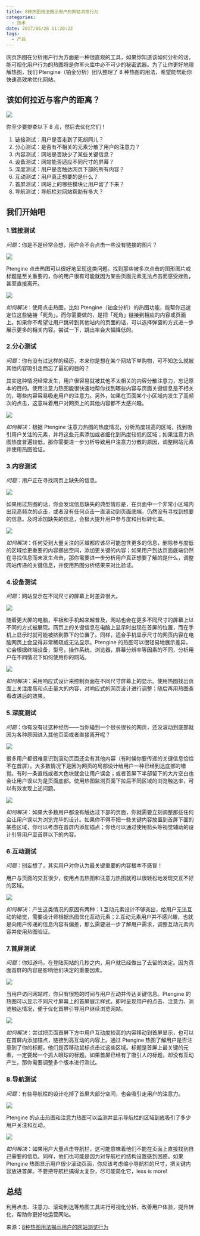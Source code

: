 ```yaml
---
title: 8种热图用法揭示用户的网站浏览行为
categories:
  - 技术
date: 2017/06/28 11:20:22
tags:
  - 产品
---
```


网页热图在分析用户行为方面是一种很直观的工具，如果你知道该如何分析的话，能可视化用户行为的热图将是你军火库中必不可少的秘密武器。为了让你更好地理解热图，我们 Ptengine（铂金分析）团队整理了 8 种热图的用法，希望能帮助你快速高效地优化网站。

## 该如何拉近与客户的距离？

![](http://pics.naaln.com/blog/2019-01-14-031934.jpg-basicBlog)

你至少要排查以下 8 点，然后去优化它们！

1. 链接测试：用户是否走到了死胡同儿？
2. 分心测试：是否有不相关的元素分散了用户的注意力？
3. 内容测试：网站是否缺少了某些关键信息？
4. 设备测试：网站能否适应不同尺寸的屏幕？
5. 深度测试：用户是否触达网页下部的所有内容？
6. 互动测试：用户真正想要的是什么？
7. 首屏测试：网站上的哪些模块让用户留了下来？
8. 导航测试：导航栏对网站帮助有多大？

## 我们开始吧

### 1.链接测试

*问题*：你是不是经常会想，用户会不会点击一些没有链接的图片？

![](http://pics.naaln.com/blog/2019-01-14-031935.jpg-basicBlog)

Ptengine 点击热图可以很好地呈现这类问题。找到那些被多次点击的图形图片或标题是至关重要的，你的用户很有可能就因为某些页面元素无法点击而感受挫败，甚至直接离开。

![](http://pics.naaln.com/blog/2019-01-14-031936.jpg-basicBlog)

*如何解决*：使用点击热图，比如 Ptengine（铂金分析）的热图功能，能帮你迅速定位这些链接「死角」。而你需要做的，是把「死角」链接到相应的内容或页面上。如果你不希望让用户跳转到其他站内的页面的话，可以选择弹窗的方式进一步展示更多的相关内容。尝试一下，跳出率会大幅降低的。

### 2.分心测试

*问题*：你有没有过这样的经历，本来你是想在某个网站下单购物，可不知怎么就被其他内容吸引走而忘了最初的目的？

其实这种情况经常发生，用户很容易就被其他不太相关的内容分散注意力，忘记原本的目的。使用注意力热图能很快速地帮你找到哪些内容与页面关键信息是不相关的，哪些内容容易吸走用户的注意力。另外，如果在页面某个小区域内发生了高频次的点击，这意味着用户对网页上的其他内容都不太感兴趣。

![](http://pics.naaln.com/blog/2019-01-14-031937.jpg-basicBlog)

*如何解决*：根据 Ptengine 注意力热图的热度情况，分析热度较高的区域，找到吸引用户关注的元素，并将这些元素添加或者细化到热度较低的区域；如果注意力热图热度普遍较低，那你需要进一步分析导致用户注意力分散的原因，调整网站元素并使用热图验证。

### 3.内容测试

*问题*：用户正在寻找网页上缺失的信息。

![](http://pics.naaln.com/blog/2019-01-14-031938.jpg-basicBlog)

如果用过热图的话，你会发现信息缺失的典型情形是，在页面中一个非常小区域内出现高频次的点击，或者没有任何点击一直滚动到页面底端，仍然没有寻找到想要的信息。及时添加缺失的信息，会极大提升用户参与度和目标转化率。

![](http://pics.naaln.com/blog/2019-01-14-031939.jpg-basicBlog)

*如何解决*：任何受到大量关注的区域都应该尽可能包含更多的信息，删除参与度低的区域给更重要的内容挪出空间，添加更关键的内容；如果用户到达页面底端仍然在寻找信息而未发生点击，那你需要进一步分析用户真正想要了解的是什么，调整网站传递的关键信息，并使用热图分析结果来对比验证。

### 4.设备测试

*问题*：网站显示在不同尺寸的屏幕上时差异很大。

![](http://pics.naaln.com/blog/2019-01-14-31940.jpg-basicBlog)

随着更大屏的电脑，平板和手机越来越普及，网站也会在更多不同尺寸的屏幕上以不同的方式被展现。网页上的关键信息在电脑上显示时出现在首屏的位置，而在手机上显示时就可能被挤到靠下的位置了。同样，适合手机显示尺寸的网页内容在电脑网页上会显得非常稀疏或无法显示。Ptengine 的热图可以很轻易地展示差异，它会根据终端设备，型号，操作系统，浏览器，屏幕分辨率等因素的不同，分析用户在不同情况下如何使用你的网站。

![](http://pics.naaln.com/blog/2019-01-14-031940.jpg-basicBlog)

*如何解决*：采用响应式设计来控制页面在不同尺寸屏幕上的显示。使用热图找出页面上关注度高和点击量大的内容，对响应式的网页设计进行调整；随后再用热图查看改进后的效果。

### 5.深度测试

*问题*：你有没有过这种经历——当你碰到一个很长很长的网页，还没滚动到底部就因为各种原因进入其他页面或者直接离开呢？

![](http://pics.naaln.com/blog/2019-01-14-031941.jpg-basicBlog)

很多用户都很难意识到滚动页面还会有其他内容（有时候你要传递的关键信息恰恰不在首屏）。大多数情况下是因为网页的局部设计给用户一种已经到达底部的错觉。有时一条直线或者大色块就会让用户误会；或者首屏下半部留下的大片空白也会让用户误以为是页面底部。使用热图监测页面下拉后不同区域的浏览触达率，可以有效发现上述问题。

![](http://pics.naaln.com/blog/2019-01-14-031942.jpg-basicBlog)

*如何解决*：如果大多数用户都没有触达过下部的页面，你就需要立刻调整那些任何会让用户误以为浏览完毕的设计。如果你不得不把一些关键内容放置到首屏下面的某些区域，你可以考虑在首屏内添加锚点；你也可以通过使用箭头等视觉辅助的设计引导用户至首屏以下的内容。

### 6.互动测试

*问题*：别妄想了，其实用户对你认为最关键重要的内容根本不感冒！

用户与页面的交互很少，使用点击热图和注意力热图就可以很轻松地发现交互不好的区域。

![](http://pics.naaln.com/blog/2019-01-14-031941.jpg-basicBlog)

*如何解决*：产生这类情况的原因有两种：1.互动元素设计不够突出，给用户无法互动的错觉，需要设计师根据热图优化互动元素；2.互动元素用户并不感兴趣，也就是向用户传递的信息内容有偏差，那么需要进一步了解用户需求，调整互动元素内容并使用热图验证。

### 7.首屏测试

*问题*：你知道吗，在登陆网站的几秒之内，用户就已经做出了去留的决定。因为页面首屏的内容是影响他们决定的重要因素。

![](http://pics.naaln.com/blog/2019-01-14-031941.jpg-basicBlog)

当用户访问网站时，你只有很短的时间与用户互动并传达关键信息。Ptengine 的热图可以显示不同尺寸屏幕上的首屏展示样式，即时呈现用户的点击、注意力、浏览触达情况，便于优化首屏引导用户继续浏览网站。

![](http://pics.naaln.com/blog/2019-01-14-031944.jpg-basicBlog)

*如何解决*：尝试把页面首屏下方中用户互动度较高的内容移动到首屏显示，也可以在首屏内添加锚点，链接到高互动的内容上。通过 Ptengine 热图了解用户是否注意到了你的标题，他们是否移动鼠标点击过这些区域。标题是首屏上最关键的元素，一定要起一个抓人眼球的标题。如果首屏已经有了吸引人的标题，却没有互动产生，那你需要调整多个版本进行测试。

### 8.导航测试

*问题*：有些导航栏的设计吃掉了首屏大部分空间，也会吸引走用户的注意力。

![](http://pics.naaln.com/blog/2019-01-14-031945.jpg-basicBlog)

Ptengine 的点击热图和注意力热图可以监测并显示导航栏的区域到底吸引了多少用户关注和互动。

![](http://pics.naaln.com/blog/2019-01-14-031945.jpg-basicBlog)

*如何解决*：如果用户大量点击导航栏，这可能意味着他们不能在页面上直接找到自己需要的信息。同样，他们也可能是因为对导航栏的结构设置感到困惑。如果 Ptengine 热图显示用户很少滚动页面，你应该考虑缩小导航栏的尺寸，把关键内容放进首屏。不要把导航栏搞得太复杂，尽可能简化它，less is more!

## 总结

利用点击、注意力、滚动到达等热图工具进行可视化分析，改善用户体验，提升转化，帮助你更好地运营网站。

来源：[8种热图用法揭示用户的网站浏览行为](http://blog.ptmind.com/8%E7%A7%8D%E7%83%AD%E5%9B%BE%E7%94%A8%E6%B3%95%E6%8F%AD%E7%A4%BA%E7%94%A8%E6%88%B7%E7%9A%84%E7%BD%91%E7%AB%99%E6%B5%8F%E8%A7%88%E8%A1%8C%E4%B8%BA/)
